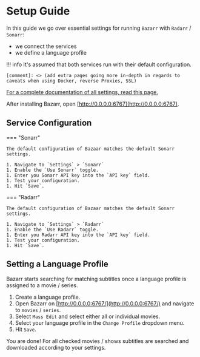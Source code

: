# Setup Guide

In this guide we go over essential settings for running `Bazarr` with `Radarr` / `Sonarr`:

* we connect the services
* we define a language profile

!!! info 
    It's assumed that both services run with their default configuration.

    [comment]: <> (add extra pages going more in-depth in regards to caveats when using Docker, reverse Proxies, SSL)

[For a complete documentation of all settings, read this page.](link-to-docs)

After installing Bazarr, open [http://0.0.0.0:6767](http://0.0.0.0:6767).

## Service Configuration
=== "Sonarr"

    The default configuration of Bazaar matches the default Sonarr settings.

    1. Navigate to `Settings` > `Sonarr`
    1. Enable the `Use Sonarr` toggle.
    1. Enter you Sonarr API key into the `API key` field.
    1. Test your configuration.
    1. Hit `Save`.

=== "Radarr"

    The default configuration of Bazaar matches the default Sonarr settings.

    1. Navigate to `Settings` > `Radarr`
    1. Enable the `Use Radarr` toggle.
    1. Enter you Radarr API key into the `API key` field.
    1. Test your configuration.
    1. Hit `Save`.



## Setting a Language Profile

Bazarr starts searching for matching subtitles once a language profile is assigned to a movie / series.

[comment]: <> (What about new movies, do they really need to be added manually?)


1. Create a language profile.
1. Open Bazarr on [http://0.0.0.0:6767/](http://0.0.0.0:6767/) and navigate to `movies` / `series`.
1. Select `Mass Edit` and select either all or individual movies.
1. Select your language profile in the `Change Profile` dropdown menu.
1. Hit `Save`.

You are done! For all checked movies / shows subtitles are searched and downloaded according to your settings.